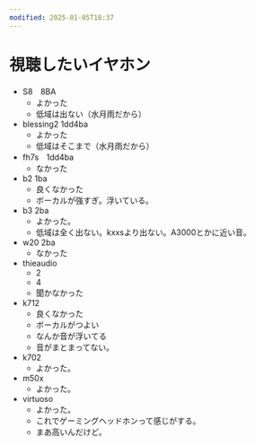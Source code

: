```yaml
---
modified: 2025-01-05T18:37
---
```

# 視聴したいイヤホン

- S8　8BA
    - よかった
    - 低域は出ない（水月雨だから）
- blessing2 1dd4ba
    - よかった
    - 低域はそこまで（水月雨だから）
- fh7s　1dd4ba
    - なかった
- b2 1ba
    - 良くなかった
    - ボーカルが強すぎ。浮いている。
- b3 2ba
    - よかった。
    - 低域は全く出ない。kxxsより出ない。A3000とかに近い音。
- w20 2ba
    - なかった
- thieaudio
    - 2
    - 4
    - 聞かなかった
- k712
    - 良くなかった
    - ボーカルがつよい
    - なんか音が浮いてる
    - 音がまとまってない。
- k702
    - よかった。
- m50x
    - よかった。
- virtuoso
    - よかった。
    - これでゲーミングヘッドホンって感じがする。
    - まあ高いんだけど。
